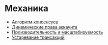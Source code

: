 # Механика

* [Алгоритм консенсуса](consensus_algorithm.md)
* [Динамические права аккаунта](dynamic_account_permissons.md)
* [Производительность и масштабируемость](performance_and_scalability.md)
* [Устаревание трансакций]()

